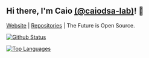 ## Hi there, I'm Caio [(@caiodsa-lab)](https://github.com/caiodsa-lab)! 👋

 [Website](http://caiodsa-lab.github.io) | [Repositories](https://github.com/caiodsa-lab?tab=repositories) | The Future is Open Source.

[![Github Status](https://github-readme-stats.vercel.app/api?username=caiodsa-lab&show_icons=true&include_all_commits=true&count_privates=true&theme=material)](https://github.com/caiodsa-lab)

[![Top Languages](https://github-readme-stats.vercel.app/api/top-langs/?username=caiodsa-lab&layout=compact)](https://github.com/caiodsa-lab)
